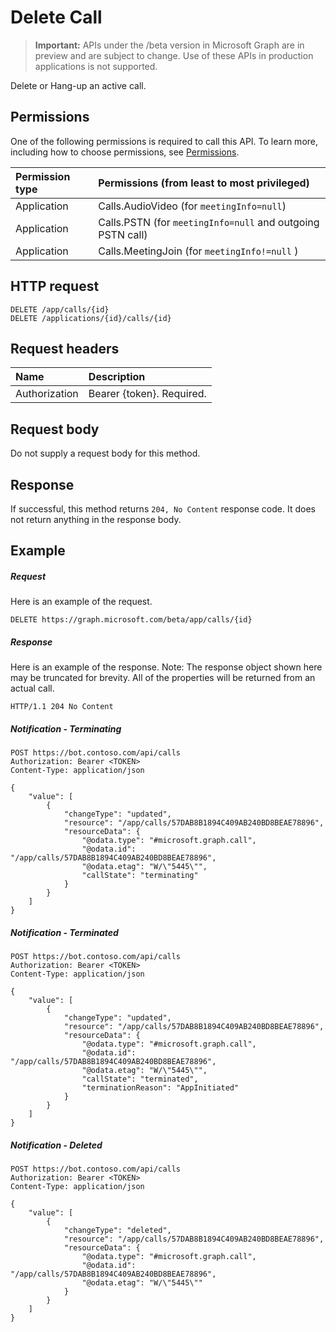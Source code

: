 # Delete Call

> **Important:** APIs under the /beta version in Microsoft Graph are in preview and are subject to change. Use of these APIs in production applications is not supported.

Delete or Hang-up an active call.

## Permissions

One of the following permissions is required to call this API. To learn more, including how to choose permissions, see [Permissions](../../../concepts/permissions_reference.md).

| Permission type | Permissions (from least to most privileged)                  |
| :-------------- | :----------------------------------------------------------- |
| Application     | Calls.AudioVideo (for `meetingInfo=null`)                    |
| Application     | Calls.PSTN (for `meetingInfo=null` and outgoing PSTN call)   |
| Application     | Calls.MeetingJoin (for `meetingInfo!=null` )                 |

## HTTP request
<!-- { "blockType": "ignored" } -->
```http
DELETE /app/calls/{id}
DELETE /applications/{id}/calls/{id}
```

## Request headers
| Name          | Description               |
|:--------------|:--------------------------|
| Authorization | Bearer {token}. Required. |

## Request body
Do not supply a request body for this method.

## Response
If successful, this method returns `204, No Content` response code. It does not return anything in the response body.

## Example
##### Request
Here is an example of the request.
<!-- {
  "blockType": "request",
  "name": "delete_call"
}-->
```http
DELETE https://graph.microsoft.com/beta/app/calls/{id}
```

##### Response
Here is an example of the response. Note: The response object shown here may be truncated for brevity. All of the properties will be returned from an actual call.
<!-- {
  "blockType": "response",
  "truncated": true
} -->
```http
HTTP/1.1 204 No Content
```

##### Notification - Terminating

``` http
POST https://bot.contoso.com/api/calls
Authorization: Bearer <TOKEN>
Content-Type: application/json

{
    "value": [
        {
            "changeType": "updated",
            "resource": "/app/calls/57DAB8B1894C409AB240BD8BEAE78896",
            "resourceData": {
                "@odata.type": "#microsoft.graph.call",
                "@odata.id": "/app/calls/57DAB8B1894C409AB240BD8BEAE78896",
                "@odata.etag": "W/\"5445\"",
                "callState": "terminating"
            }
        }
    ]
}
```

##### Notification - Terminated

``` http
POST https://bot.contoso.com/api/calls
Authorization: Bearer <TOKEN>
Content-Type: application/json

{
    "value": [
        {
            "changeType": "updated",
            "resource": "/app/calls/57DAB8B1894C409AB240BD8BEAE78896",
            "resourceData": {
                "@odata.type": "#microsoft.graph.call",
                "@odata.id": "/app/calls/57DAB8B1894C409AB240BD8BEAE78896",
                "@odata.etag": "W/\"5445\"",
                "callState": "terminated",
                "terminationReason": "AppInitiated"
            }
        }
    ]
}
```

##### Notification - Deleted

``` http
POST https://bot.contoso.com/api/calls
Authorization: Bearer <TOKEN>
Content-Type: application/json

{
    "value": [
        {
            "changeType": "deleted",
            "resource": "/app/calls/57DAB8B1894C409AB240BD8BEAE78896",
            "resourceData": {
                "@odata.type": "#microsoft.graph.call",
                "@odata.id": "/app/calls/57DAB8B1894C409AB240BD8BEAE78896",
                "@odata.etag": "W/\"5445\""
            }
        }
    ]
}
```

<!-- uuid: 8fcb5dbc-d5aa-4681-8e31-b001d5168d79
2015-10-25 14:57:30 UTC -->
<!-- {
  "type": "#page.annotation",
  "description": "Delete call",
  "keywords": "",
  "section": "documentation",
  "tocPath": ""
}-->
